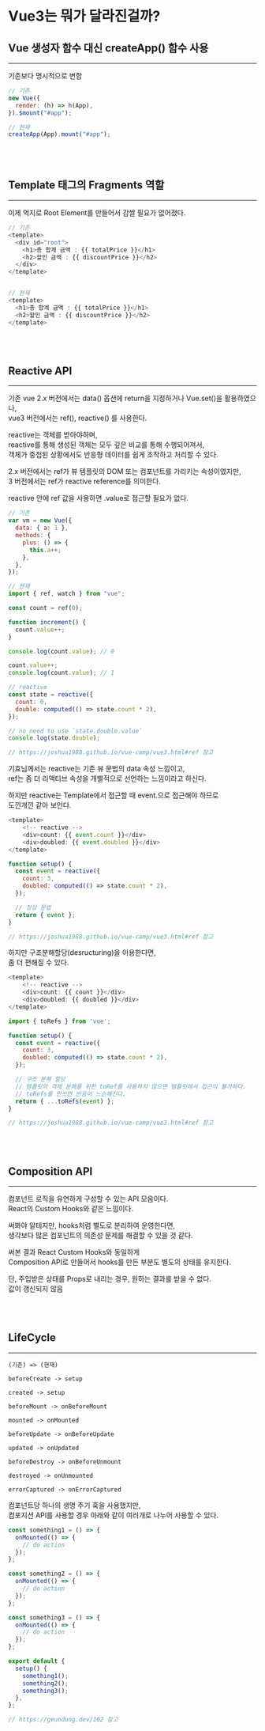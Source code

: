 # Vue3는 뭐가 달라진걸까?

## Vue 생성자 함수 대신 createApp() 함수 사용

---

기존보다 명시적으로 변함

```js
// 기존
new Vue({
  render: (h) => h(App),
}).$mount("#app");

// 현재
createApp(App).mount("#app");
```

<br/>
<br/>

## Template 태그의 Fragments 역할

---

이제 억지로 Root Element를 만들어서 감쌀 필요가 없어졌다.

```js
// 기존
<template>
  <div id="root">
    <h1>총 합계 금액 : {{ totalPrice }}</h1>
    <h2>할인 금액 : {{ discountPrice }}</h2>
  </div>
</template>


// 현재
<template>
  <h1>총 합계 금액 : {{ totalPrice }}</h1>
  <h2>할인 금액 : {{ discountPrice }}</h2>
</template>
```

<br/>
<br/>

## Reactive API

---

기존 vue 2.x 버전에서는 data() 옵션에 return을 지정하거나 Vue.set()을 활용하였으나,<br/>
vue3 버전에서는 ref(), reactive() 를 사용한다.<br/>

reactive는 객체를 받아야하며,<br/>
reactive를 통해 생성된 객체는 모두 깊은 비교를 통해 수행되어져서,<br/>
객체가 중첩된 상황에서도 반응형 데이터를 쉽게 조작하고 처리할 수 있다.<br/>

2.x 버전에서는 ref가 뷰 템플릿의 DOM 또는 컴포넌트를 가리키는 속성이였지만,<br/>
3 버전에서는 ref가 reactive reference를 의미한다.<br/>

reactive 안에 ref 값을 사용하면 .value로 접근할 필요가 없다.<br/>

```js
// 기존
var vm = new Vue({
  data: { a: 1 },
  methods: {
    plus: () => {
      this.a++;
    },
  },
});

// 현재
import { ref, watch } from "vue";

const count = ref(0);

function increment() {
  count.value++;
}

console.log(count.value); // 0

count.value++;
console.log(count.value); // 1

// reactive
const state = reactive({
  count: 0,
  double: computed(() => state.count * 2),
});

// no need to use `state.double.value`
console.log(state.double);

// https://joshua1988.github.io/vue-camp/vue3.html#ref 참고
```

기효님께서는 reactive는 기존 뷰 문법의 data 속성 느낌이고,<br/>
ref는 좀 더 리액티브 속성을 개별적으로 선언하는 느낌이라고 하신다.<br/>

하지만 reactive는 Template에서 접근할 때 event.으로 접근해야 하므로<br/>
도낀개낀 같아 보인다.<br/>

```js
<template>
    <!-- reactive -->
    <div>count: {{ event.count }}</div>
    <div>doubled: {{ event.doubled }}</div>
</template>

function setup() {
  const event = reactive({
    count: 3,
    doubled: computed(() => state.count * 2),
  });

  // 정상 문법
  return { event };
}

// https://joshua1988.github.io/vue-camp/vue3.html#ref 참고
```

하지만 구조분해할당(desructuring)을 이용한다면,<br/>
좀 더 편해질 수 있다.<br/>

```js
<template>
    <!-- reactive -->
    <div>count: {{ count }}</div>
    <div>doubled: {{ doubled }}</div>
</template>

import { toRefs } from 'vue';

function setup() {
  const event = reactive({
    count: 3,
    doubled: computed(() => state.count * 2),
  });

  // 구조 분해 할당
  // 템플릿의 객체 분해를 위한 toRef를 사용하지 않으면 템플릿에서 접근이 불가하다.
  // toRefs를 안쓰면 반응이 느슨해진다.
  return { ...toRefs(event) };
}

// https://joshua1988.github.io/vue-camp/vue3.html#ref 참고
```

<br/>
<br/>

## Composition API

---

컴포넌트 로직을 유연하게 구성할 수 있는 API 모음이다.<br/>
React의 Custom Hooks와 같은 느낌이다.<br/>

써봐야 알테지만, hooks처럼 별도로 분리하여 운영한다면,<br/>
생각보다 많은 컴포넌트의 의존성 문제를 해결할 수 있을 것 같다.<br/>

써본 결과 React Custom Hooks와 동일하게<br/>
Composition API로 만들어서 hooks를 만든 부분도 별도의 상태를 유지한다.<br/>

단, 주입받은 상태를 Props로 내리는 경우, 원하는 결과를 받을 수 없다.<br/>
값이 갱신되지 않음<br/>

<br/>
<br/>

## LifeCycle

---

```
(기존) => (현재)

beforeCreate -> setup

created -> setup

beforeMount -> onBeforeMount

mounted -> onMounted

beforeUpdate -> onBeforeUpdate

updated -> onUpdated

beforeDestroy -> onBeforeUnmount

destroyed -> onUnmounted

errorCaptured -> onErrorCaptured
```

컴포넌트당 하나의 생명 주기 훅을 사용했지만,<br/>
컴포지션 API를 사용할 경우 아래와 같이 여러개로 나누어 사용할 수 있다.<br/>

```js
const something1 = () => {
  onMounted(() => {
    // do action
  });
};

const something2 = () => {
  onMounted(() => {
    // do action
  });
};

const something3 = () => {
  onMounted(() => {
    // do action
  });
};

export default {
  setup() {
    something1();
    something2();
    something3();
  },
};

// https://geundung.dev/102 참고
```
